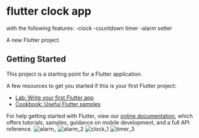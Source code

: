 # flutter clock app
with the following features:
-clock
-countdown timer
-alarm setter

A new Flutter project.

## Getting Started

This project is a starting point for a Flutter application.

A few resources to get you started if this is your first Flutter project:

- [Lab: Write your first Flutter app](https://flutter.dev/docs/get-started/codelab)
- [Cookbook: Useful Flutter samples](https://flutter.dev/docs/cookbook)

For help getting started with Flutter, view our
[online documentation](https://flutter.dev/docs), which offers tutorials,
samples, guidance on mobile development, and a full API reference.
![alarm_](https://user-images.githubusercontent.com/81408575/161450764-4a58421f-148a-489a-8aba-cde4ea4f3e4b.jpg)
![alarm_2](https://user-images.githubusercontent.com/81408575/161450766-3fc12fc7-6aa5-49c4-bffa-5d83a5eb9243.jpg)
![clock_1](https://user-images.githubusercontent.com/81408575/161450773-44bbdf27-b1c6-494b-8720-90c8203c7c90.jpg)
![timer_3](https://user-images.githubusercontent.com/81408575/161450777-babf3467-37f6-4bf8-8921-4f73d7c0da9f.jpg)
